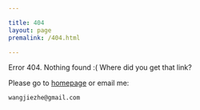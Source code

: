 ```yaml
---

title: 404
layout: page
premalink: /404.html

---
```


Error 404. Nothing found :( Where did you get that link?

Please go to [homepage](/) or email me:

    wangjiezhe@gmail.com

